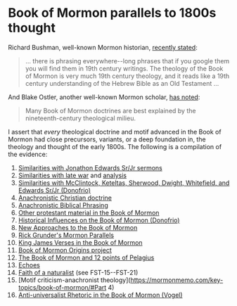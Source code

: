 
# Book of Mormon parallels to 1800s thought

Richard Bushman, well-known Mormon historian, [recently stated](https://docs.google.com/viewer?url=https://github.com/faenrandir/a_careful_examination/raw/49dfa3ec8b053e283fcd0643764907e3ccdf112c/documents/book_of_mormon/richard_bushman_on_nineteenth_century_theology_in_bom.pdf):

> ... there is phrasing everywhere--long phrases that if you google them you will find them in 19th century writings.  The theology of the Book of Mormon is very much 19th century theology, and it reads like a 19th century understanding of the Hebrew Bible as an Old Testament ...

And Blake Ostler, another well-known Mormon scholar, [has noted](https://www.dialoguejournal.com/wp-content/uploads/sbi/articles/Dialogue_V20N01_68.pdf):

> Many Book of Mormon doctrines are best explained by the nineteenth-century theological milieu.

I assert that _every_ theological doctrine and motif advanced in the Book of Mormon had close precursors, variants, or a deep foundation in, the theology and thought of the early 1800s.  The following is a compilation of the evidence:

1. [Similarities with Jonathon Edwards Sr/Jr sermons](https://imgur.com/a/q2AcO)
2. [Similarities with late war](https://wordtreefoundation.github.io/thelatewar/) and [analysis](http://www.patheos.com/blogs/faithpromotingrumor/2013/10/the-book-of-mormon-and-the-late-war-direct-literary-dependence/)
3. [Similarities with McClintock, Keteltas, Sherwood, Dwight, Whitefield, and Edwards Sr/Jr (Donofrio)](http://www.mormonthink.com/influences.htm#part3)
4. [Anachronistic Christian doctrine](http://www.churchistrue.com/blog/anachronistic-christian-doctrine-in-book-of-mormon/)
5. [Anachronistic Biblical Phrasing](https://www.reddit.com/r/exmormon/comments/1q1tmt/a_couple_more_anachronistic_quotations_in_the/)
6. [Other protestant material in the Book of Mormon](https://www.reddit.com/r/mormon/comments/3uvrl5/nineteenthcentury_protestant_material_in_the_book/)
7. [Historical Influences on the Book of Mormon (Donofrio)](http://www.mormonthink.com/influences.htm#part2)
8. [New Approaches to the Book of Mormon](http://signaturebookslibrary.org/new-approaches-to-the-book-of-mormon/)
9. [Rick Grunder's Mormon Parallels](http://www.rickgrunder.com/parallels.htm)
10. [King James Verses in the Book of Mormon](http://bookofmormondepot.com/kjv-verses/)
11. [Book of Mormon Origins project](https://www.bookofmormonorigins.com/)
12. [The Book of Mormon and 12 points of Pelagius](https://docs.google.com/viewer?url=https://github.com/faenrandir/a_careful_examination/raw/dfdd066be4aff52545bda25f16246f5ae9e648b8/documents/book_of_mormon/the_bom_and_the_twelve_points_of_pelagius.pdf)
13. [Echoes](https://docs.google.com/viewer?url=https://github.com/faenrandir/a_careful_examination/raw/dfdd066be4aff52545bda25f16246f5ae9e648b8/documents/book_of_mormon/echoes/echos_of_1800s.pdf)
14. [Faith of a naturalist](https://mormonbandwagon.com/bwv549/faith-naturalist-response-faith-science-teacher-questions/) (see FST-15--FST-21)
15. [Motif criticism-anachronist theology](https://mormonmemo.com/key-topics/book-of-mormon/#Part 4)
16. [Anti-universalist Rhetoric in the Book of Mormon (Vogel)](https://www.youtube.com/watch?v=wm7t7pNUWAM)
